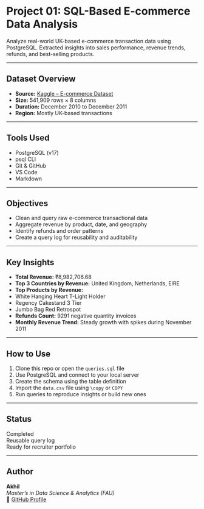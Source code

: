 #  Project 01: SQL-Based E-commerce Data Analysis

Analyze real-world UK-based e-commerce transaction data using PostgreSQL. Extracted insights into sales performance, revenue trends, refunds, and best-selling products.

---



##  Dataset Overview

- **Source:** [Kaggle – E-commerce Dataset](https://www.kaggle.com/datasets/carrie1/ecommerce-data)
- **Size:** 541,909 rows × 8 columns
- **Duration:** December 2010 to December 2011
- **Region:** Mostly UK-based transactions

---

##  Tools Used

- PostgreSQL (v17)
- psql CLI
- Git & GitHub
- VS Code
- Markdown

---

##  Objectives

- Clean and query raw e-commerce transactional data
- Aggregate revenue by product, date, and geography
- Identify refunds and order patterns
- Create a query log for reusability and auditability

---

##  Key Insights

-  **Total Revenue:** ₹8,982,706.68
-  **Top 3 Countries by Revenue:** United Kingdom, Netherlands, EIRE
-  **Top Products by Revenue:**
  - White Hanging Heart T-Light Holder
  - Regency Cakestand 3 Tier
  - Jumbo Bag Red Retrospot
-  **Refunds Count:** 9291 negative quantity invoices
-  **Monthly Revenue Trend:** Steady growth with spikes during November 2011

---

##  How to Use

1. Clone this repo or open the `queries.sql` file
2. Use PostgreSQL and connect to your local server
3. Create the schema using the table definition
4. Import the `data.csv` file using `\copy` or `COPY`
5. Run queries to reproduce insights or build new ones

---

## Status

 Completed  
 Reusable query log  
 Ready for recruiter portfolio

---

## Author

**Akhil**  
*Master’s in Data Science & Analytics (FAU)*  
🔗 [GitHub Profile](https://github.com/akhil0404-tech)
